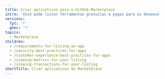 ```yaml
---
title: Criar aplicativos para o GitHub Marketplace
intro: 'Você pode listar ferramentas gratuitas e pagas para os desenvolvedores usarem no {% data variables.product.prodname_marketplace %}.'
versions:
  fpt: '*'
  ghec: '*'
topics:
  - Marketplace
children:
  - /requirements-for-listing-an-app
  - /security-best-practices-for-apps
  - /customer-experience-best-practices-for-apps
  - /viewing-metrics-for-your-listing
  - /viewing-transactions-for-your-listing
shortTitle: Criar aplicativos de Marketplace
---
```


